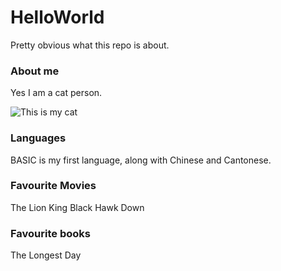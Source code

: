 # HelloWorld
Pretty obvious what this repo is about.

### About me
Yes I am a cat person.

![This is my cat](https://user-images.githubusercontent.com/27838531/184143139-e08d7219-6c2b-4e3f-9454-27cb94e3c094.jpeg)

### Languages
BASIC is my first language, along with Chinese and Cantonese.

### Favourite Movies
The Lion King
Black Hawk Down

### Favourite books
The Longest Day
